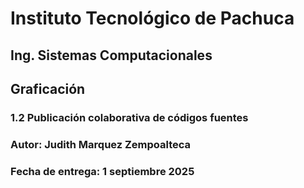 # Instituto Tecnológico de Pachuca
## Ing. Sistemas Computacionales
## Graficación
### 1.2 Publicación colaborativa de códigos fuentes
### Autor: Judith Marquez Zempoalteca
### Fecha de entrega: 1 septiembre 2025
